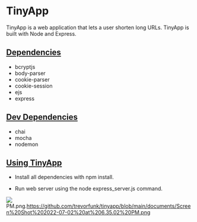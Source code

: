 #  TinyApp 
TinyApp is a web application that lets a user shorten long URLs. TinyApp is built with Node and Express.

## <u> Dependencies </u>
- bcryptjs <br />
- body-parser <br />
- cookie-parser <br />
- cookie-session <br />
- ejs <br />
- express <br />

## <u> Dev Dependencies </u>
- chai <br />
- mocha <br />
- nodemon <br />

## <u> Using TinyApp </u>
 - Install all dependencies with npm install. <br />

 - Run web server using the node express_server.js command.

![](documents/Screen%20Shot%202022-07-02%20at%206.35.02) PM.png.https://github.com/trevorfunk/tinyapp/blob/main/documents/Screen%20Shot%202022-07-02%20at%206.35.02%20PM.png
